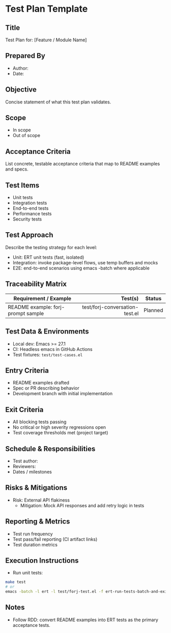 # Test Plan Template

## Title

Test Plan for: [Feature / Module Name]

## Prepared By

- Author:
- Date:

## Objective

Concise statement of what this test plan validates.

## Scope

- In scope
- Out of scope

## Acceptance Criteria

List concrete, testable acceptance criteria that map to README examples and specs.

## Test Items

- Unit tests
- Integration tests
- End-to-end tests
- Performance tests
- Security tests

## Test Approach

Describe the testing strategy for each level:

- Unit: ERT unit tests (fast, isolated)
- Integration: invoke package-level flows, use temp buffers and mocks
- E2E: end-to-end scenarios using emacs -batch where applicable

## Traceability Matrix

| Requirement / Example              |                        Test(s) | Status  |
| ---------------------------------- | -----------------------------: | :-----: |
| README example: forj-prompt sample | test/forj-conversation-test.el | Planned |

## Test Data & Environments

- Local dev: Emacs >= 27.1
- CI: Headless emacs in GitHub Actions
- Test fixtures: `test/test-cases.el`

## Entry Criteria

- README examples drafted
- Spec or PR describing behavior
- Development branch with initial implementation

## Exit Criteria

- All blocking tests passing
- No critical or high severity regressions open
- Test coverage thresholds met (project target)

## Schedule & Responsibilities

- Test author:
- Reviewers:
- Dates / milestones

## Risks & Mitigations

- Risk: External API flakiness
  - Mitigation: Mock API responses and add retry logic in tests

## Reporting & Metrics

- Test run frequency
- Test pass/fail reporting (CI artifact links)
- Test duration metrics

## Execution Instructions

- Run unit tests:

```bash
make test
# or
emacs -batch -l ert -l test/forj-test.el -f ert-run-tests-batch-and-exit
```

## Notes

- Follow RDD: convert README examples into ERT tests as the primary acceptance tests.
